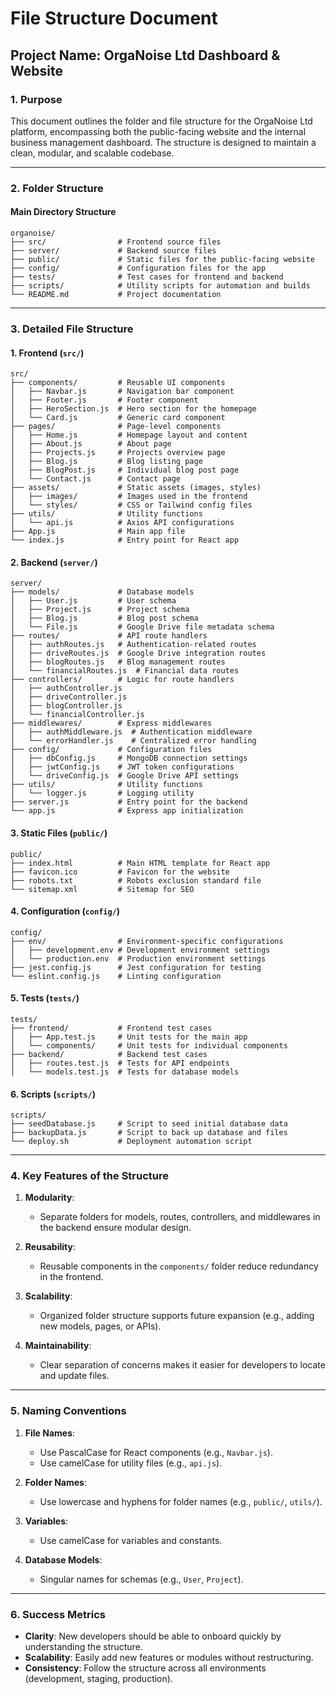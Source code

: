 
# File Structure Document

## Project Name: OrgaNoise Ltd Dashboard & Website

### 1. Purpose
This document outlines the folder and file structure for the OrgaNoise Ltd platform, encompassing both the public-facing website and the internal business management dashboard. The structure is designed to maintain a clean, modular, and scalable codebase.

---

### 2. Folder Structure

#### **Main Directory Structure**
```
organoise/
├── src/                # Frontend source files
├── server/             # Backend source files
├── public/             # Static files for the public-facing website
├── config/             # Configuration files for the app
├── tests/              # Test cases for frontend and backend
├── scripts/            # Utility scripts for automation and builds
└── README.md           # Project documentation
```

---

### 3. Detailed File Structure

#### **1. Frontend (`src/`)**
```
src/
├── components/         # Reusable UI components
│   ├── Navbar.js       # Navigation bar component
│   ├── Footer.js       # Footer component
│   ├── HeroSection.js  # Hero section for the homepage
│   └── Card.js         # Generic card component
├── pages/              # Page-level components
│   ├── Home.js         # Homepage layout and content
│   ├── About.js        # About page
│   ├── Projects.js     # Projects overview page
│   ├── Blog.js         # Blog listing page
│   ├── BlogPost.js     # Individual blog post page
│   └── Contact.js      # Contact page
├── assets/             # Static assets (images, styles)
│   ├── images/         # Images used in the frontend
│   └── styles/         # CSS or Tailwind config files
├── utils/              # Utility functions
│   └── api.js          # Axios API configurations
├── App.js              # Main app file
└── index.js            # Entry point for React app
```

#### **2. Backend (`server/`)**
```
server/
├── models/             # Database models
│   ├── User.js         # User schema
│   ├── Project.js      # Project schema
│   ├── Blog.js         # Blog post schema
│   └── File.js         # Google Drive file metadata schema
├── routes/             # API route handlers
│   ├── authRoutes.js   # Authentication-related routes
│   ├── driveRoutes.js  # Google Drive integration routes
│   ├── blogRoutes.js   # Blog management routes
│   └── financialRoutes.js  # Financial data routes
├── controllers/        # Logic for route handlers
│   ├── authController.js
│   ├── driveController.js
│   ├── blogController.js
│   └── financialController.js
├── middlewares/        # Express middlewares
│   ├── authMiddleware.js  # Authentication middleware
│   └── errorHandler.js    # Centralized error handling
├── config/             # Configuration files
│   ├── dbConfig.js     # MongoDB connection settings
│   ├── jwtConfig.js    # JWT token configurations
│   └── driveConfig.js  # Google Drive API settings
├── utils/              # Utility functions
│   └── logger.js       # Logging utility
├── server.js           # Entry point for the backend
└── app.js              # Express app initialization
```

#### **3. Static Files (`public/`)**
```
public/
├── index.html          # Main HTML template for React app
├── favicon.ico         # Favicon for the website
├── robots.txt          # Robots exclusion standard file
└── sitemap.xml         # Sitemap for SEO
```

#### **4. Configuration (`config/`)**
```
config/
├── env/                # Environment-specific configurations
│   ├── development.env # Development environment settings
│   └── production.env  # Production environment settings
├── jest.config.js      # Jest configuration for testing
└── eslint.config.js    # Linting configuration
```

#### **5. Tests (`tests/`)**
```
tests/
├── frontend/           # Frontend test cases
│   ├── App.test.js     # Unit tests for the main app
│   └── components/     # Unit tests for individual components
├── backend/            # Backend test cases
│   ├── routes.test.js  # Tests for API endpoints
│   └── models.test.js  # Tests for database models
```

#### **6. Scripts (`scripts/`)**
```
scripts/
├── seedDatabase.js     # Script to seed initial database data
├── backupData.js       # Script to back up database and files
└── deploy.sh           # Deployment automation script
```

---

### 4. Key Features of the Structure

1. **Modularity**:
   - Separate folders for models, routes, controllers, and middlewares in the backend ensure modular design.

2. **Reusability**:
   - Reusable components in the `components/` folder reduce redundancy in the frontend.

3. **Scalability**:
   - Organized folder structure supports future expansion (e.g., adding new models, pages, or APIs).

4. **Maintainability**:
   - Clear separation of concerns makes it easier for developers to locate and update files.

---

### 5. Naming Conventions

1. **File Names**:
   - Use PascalCase for React components (e.g., `Navbar.js`).
   - Use camelCase for utility files (e.g., `api.js`).

2. **Folder Names**:
   - Use lowercase and hyphens for folder names (e.g., `public/`, `utils/`).

3. **Variables**:
   - Use camelCase for variables and constants.

4. **Database Models**:
   - Singular names for schemas (e.g., `User`, `Project`).

---

### 6. Success Metrics

- **Clarity**: New developers should be able to onboard quickly by understanding the structure.
- **Scalability**: Easily add new features or modules without restructuring.
- **Consistency**: Follow the structure across all environments (development, staging, production).

